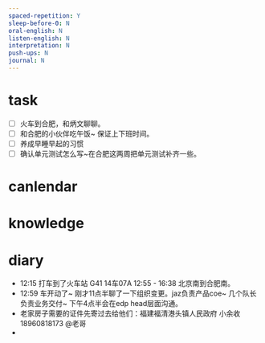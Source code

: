 ```yaml
---
spaced-repetition: Y
sleep-before-0: N
oral-english: N
listen-english: N
interpretation: N
push-ups: N
journal: N
---
```


# task
- [ ] 火车到合肥，和炳文聊聊。
- [ ] 和合肥的小伙伴吃午饭~ 保证上下班时间。
- [ ] 养成早睡早起的习惯
- [ ] 确认单元测试怎么写~在合肥这两周把单元测试补齐一些。

# canlendar

# knowledge

# diary

- 12:15 打车到了火车站 G41 14车07A 12:55 - 16:38 北京南到合肥南。
- 12:59 车开动了~ 刚才11点半聊了一下组织变更。jaz负责产品coe~ 几个队长负责业务交付~  下午4点半会在edp head层面沟通。
- 老家房子需要的证件先寄过去给他们：福建福清港头镇人民政府 小余收 18960818173 @老哥
- 